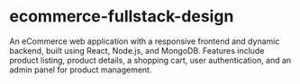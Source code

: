 # ecommerce-fullstack-design
An eCommerce web application with a responsive frontend and dynamic backend, built using React, Node.js, and MongoDB. Features include product listing, product details, a shopping cart, user authentication, and an admin panel for product management.
